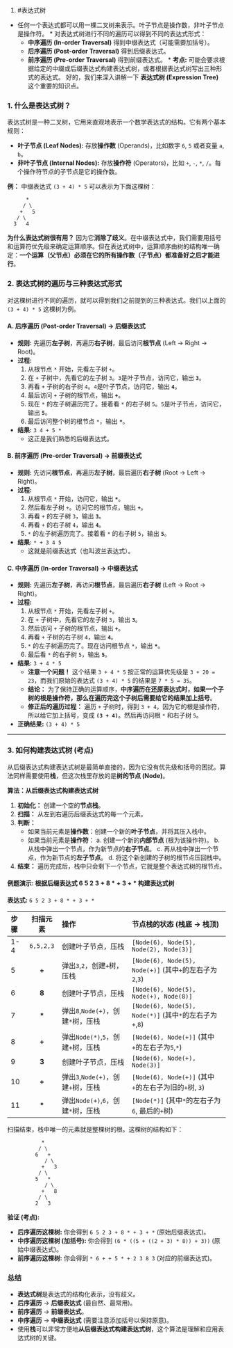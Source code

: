 1. #表达式树
  *   任何一个表达式都可以用一棵二叉树来表示。叶子节点是操作数，非叶子节点是操作符。
    *   对表达式树进行不同的遍历可以得到不同的表达式形式：
        *   **中序遍历 (In-order Traversal)** 得到中缀表达式（可能需要加括号）。
        *   **后序遍历 (Post-order Traversal)** 得到后缀表达式。
        *   **前序遍历 (Pre-order Traversal)** 得到前缀表达式。
    *   **考点:** 可能会要求根据给定的中缀或后缀表达式构建表达式树，或者根据表达式树写出三种形式的表达式。
好的，我们来深入讲解一下 **表达式树 (Expression Tree)** 这个重要的知识点。

### 1. 什么是表达式树？

表达式树是一种二叉树，它用来直观地表示一个数学表达式的结构。它有两个基本规则：

*   **叶子节点 (Leaf Nodes):** 存放**操作数** (Operands)，比如数字 `6`, `5` 或者变量 `a`, `b`。
*   **非叶子节点 (Internal Nodes):** 存放**操作符** (Operators)，比如 `+`, `-`, `*`, `/`。每个操作符节点的子节点是它的操作数。

**例：** 中缀表达式 `(3 + 4) * 5` 可以表示为下面这棵树：

```
      *
     / \
    +   5
   / \
  3   4
```

**为什么表达式树很有用？**
因为它**消除了歧义**。在中缀表达式中，我们需要用括号和运算符优先级来确定运算顺序。但在表达式树中，运算顺序由树的结构唯一确定：**一个运算（父节点）必须在它的所有操作数（子节点）都准备好之后才能进行**。

### 2. 表达式树的遍历与三种表达式形式

对这棵树进行不同的遍历，就可以得到我们之前提到的三种表达式。我们以上面的 `(3 + 4) * 5` 这棵树为例。

#### A. 后序遍历 (Post-order Traversal) -> 后缀表达式

*   **规则:** 先遍历**左子树**，再遍历**右子树**，最后访问**根节点** (Left -> Right -> Root)。
*   **过程:**
    1.  从根节点 `*` 开始，先看左子树 `+`。
    2.  在 `+` 子树中，先看它的左子树 `3`。`3`是叶子节点，访问它，输出 **`3`**。
    3.  再看 `+` 子树的右子树 `4`。`4`是叶子节点，访问它，输出 **`4`**。
    4.  最后访问 `+` 子树的根节点，输出 **`+`**。
    5.  现在 `*` 的左子树遍历完了。接着看 `*` 的右子树 `5`。`5`是叶子节点，访问它，输出 **`5`**。
    6.  最后访问整个树的根节点 `*`，输出 **`*`**。
*   **结果:** `3 4 + 5 *`
    *   这正是我们熟悉的后缀表达式。

#### B. 前序遍历 (Pre-order Traversal) -> 前缀表达式

*   **规则:** 先访问**根节点**，再遍历**左子树**，最后遍历**右子树** (Root -> Left -> Right)。
*   **过程:**
    1.  从根节点 `*` 开始，访问它，输出 **`*`**。
    2.  然后看左子树 `+`。访问它的根节点，输出 **`+`**。
    3.  再看 `+` 的左子树 `3`，输出 **`3`**。
    4.  再看 `+` 的右子树 `4`，输出 **`4`**。
    5.  `*` 的左子树遍历完了。接着看 `*` 的右子树 `5`，输出 **`5`**。
*   **结果:** `* + 3 4 5`
    *   这就是前缀表达式（也叫波兰表达式）。

#### C. 中序遍历 (In-order Traversal) -> 中缀表达式

*   **规则:** 先遍历**左子树**，再访问**根节点**，最后遍历**右子树** (Left -> Root -> Right)。
*   **过程:**
    1.  从根节点 `*` 开始，先看左子树 `+`。
    2.  在 `+` 子树中，先看它的左子树 `3`，输出 **`3`**。
    3.  然后访问 `+` 子树的根节点，输出 **`+`**。
    4.  再看 `+` 子树的右子树 `4`，输出 **`4`**。
    5.  `*` 的左子树遍历完了。现在访问根节点 `*`，输出 **`*`**。
    6.  最后看 `*` 的右子树 `5`，输出 **`5`**。
*   **结果:** `3 + 4 * 5`
    *   **注意一个问题！** 这个结果 `3 + 4 * 5` 按正常的运算优先级是 `3 + 20 = 23`，而我们原始的表达式 `(3 + 4) * 5` 的结果是 `7 * 5 = 35`。
    *   **结论：** 为了保持正确的运算顺序，**中序遍历在还原表达式时，如果一个子树的根是操作符，那么在遍历完这个子树后需要给它的结果加上括号**。
    *   **修正后的遍历过程：** 遍历 `+` 子树时，得到 `3 + 4`，因为它的根是操作符，所以给它加上括号，变成 **`(3 + 4)`**。然后再访问根 `*` 和右子树 `5`。
*   **正确结果:** `(3 + 4) * 5`

---

### 3. 如何构建表达式树 (考点)

从后缀表达式构建表达式树是最简单直接的，因为它没有优先级和括号的困扰。算法同样需要使用**栈**，但这次栈里存放的是**树的节点 (Node)**。

**算法：从后缀表达式构建表达式树**

1.  **初始化：** 创建一个空的**节点栈**。
2.  **扫描：** 从左到右遍历后缀表达式的每一个元素。
3.  **判断：**
    *   如果当前元素是**操作数**：创建一个新的**叶子节点**，并将其压入栈中。
    *   如果当前元素是**操作符**：
        a.  创建一个新的**内部节点** (根为该操作符)。
        b.  从栈中弹出一个节点，作为新节点的**右子节点**。
        c.  再从栈中弹出一个节点，作为新节点的**左子节点**。
        d.  将这个新创建的子树的根节点压回栈中。
4.  **结束：** 遍历完成后，栈中只会剩下一个节点，它就是整个表达式树的根节点。

#### 例题演示: 根据后缀表达式 $6\;5\;2\;3\;+\;8\;*\;+\;3\;+\;*$ 构建表达式树

**表达式:** `6 5 2 3 + 8 * + 3 + *`

| 步骤 | 扫描元素 | 操作 | 节点栈的状态 (栈底 -> 栈顶) |
| :--- | :---: | :--- | :--- |
| 1-4 | `6,5,2,3` | 创建叶子节点，压栈 | `[Node(6), Node(5), Node(2), Node(3)]` |
| 5 | **+** | 弹出`3`,`2`，创建`+`树，压栈 | `[Node(6), Node(5), Node(+)]` (其中`+`的左右子为`2`,`3`) |
| 6 | **8** | 创建叶子节点，压栈 | `[Node(6), Node(5), Node(+), Node(8)]` |
| 7 | **\*** | 弹出`8`,`Node(+)`，创建`*`树，压栈 | `[Node(6), Node(5), Node(*)]` (其中`*`的左右子为`+`,`8`) |
| 8 | **+** | 弹出`Node(*)`,`5`，创建`+`树，压栈 | `[Node(6), Node(+)]` (其中`+`的左右子为`5`,`*`) |
| 9 | **3** | 创建叶子节点，压栈 | `[Node(6), Node(+), Node(3)]` |
| 10 | **+** | 弹出`3`,`Node(+)`，创建`+`树，压栈 | `[Node(6), Node(+)]` (其中`+`的左右子为旧的`+`树, `3`) |
| 11 | **\*** | 弹出`Node(+)`,`6`，创建`*`树，压栈 | `[Node(*)]` (其中`*`的左右子为`6`, 最后的`+`树) |

扫描结束，栈中唯一的元素就是整棵树的根。这棵树的结构如下：

```
           *
          / \
         6   +
            / \
           +   3
          / \
         5   *
            / \
           +   8
          / \
         2   3
```

**验证 (考点):**

*   **后序遍历这棵树:** 你会得到 `6 5 2 3 + 8 * + 3 + *` (原始后缀表达式)。
*   **中序遍历这棵树 (加括号):** 你会得到 `(6 * ((5 + ((2 + 3) * 8)) + 3))` (原始中缀表达式)。
*   **前序遍历这棵树:** 你会得到 `* 6 + + 5 * + 2 3 8 3` (对应的前缀表达式)。

### 总结

*   **表达式树**是表达式的结构化表示，没有歧义。
*   **后序遍历** -> **后缀表达式** (最自然、最常用)。
*   **前序遍历** -> **前缀表达式**。
*   **中序遍历** -> **中缀表达式** (需要注意添加括号以保持原意)。
*   使用**栈**可以非常方便地**从后缀表达式构建表达式树**，这个算法是理解和应用表达式树的关键。